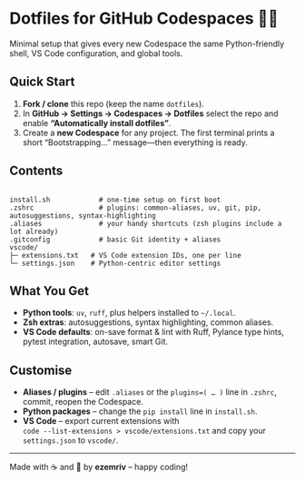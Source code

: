 # Dotfiles for GitHub Codespaces 🐙🚀

Minimal setup that gives every new Codespace the same Python-friendly shell, VS Code configuration, and global tools.


## Quick Start

1. **Fork / clone** this repo (keep the name `dotfiles`).
2. In **GitHub → Settings → Codespaces → Dotfiles** select the repo and enable **“Automatically install dotfiles”**.
3. Create a **new Codespace** for any project. The first terminal prints a short “Bootstrapping…” message—then everything is ready.


## Contents

```

install.sh            # one-time setup on first boot
.zshrc                # plugins: common-aliases, uv, git, pip, autosuggestions, syntax-highlighting
.aliases              # your handy shortcuts (zsh plugins include a lot already)
.gitconfig            # basic Git identity + aliases
vscode/
├─ extensions.txt   # VS Code extension IDs, one per line
└─ settings.json    # Python-centric editor settings

```


## What You Get

* **Python tools**: `uv`, `ruff`, plus helpers installed to `~/.local`.
* **Zsh extras**: autosuggestions, syntax highlighting, common aliases.
* **VS Code defaults**: on-save format & lint with Ruff, Pylance type hints, pytest integration, autosave, smart Git.


## Customise

* **Aliases / plugins** – edit `.aliases` or the `plugins=( … )` line in `.zshrc`, commit, reopen the Codespace.
* **Python packages** – change the `pip install` line in `install.sh`.
* **VS Code** – export current extensions with  
  `code --list-extensions > vscode/extensions.txt` and copy your `settings.json` to `vscode/`.

---

Made with ☕ and 🐍 by **ezemriv** – happy coding!